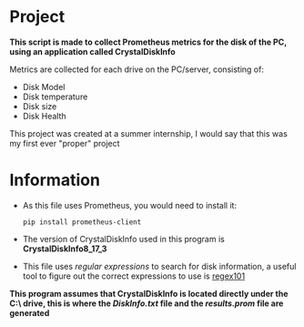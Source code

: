 # Project

**This script is made to collect Prometheus metrics for the disk of the PC, using an application called CrystalDiskInfo**

Metrics are collected for each drive on the PC/server, consisting of:
- Disk Model
- Disk temperature
- Disk size
- Disk Health

This project was created at a summer internship, I would say that this was my first ever "proper" project

# Information

- As this file uses Prometheus, you would need to install it:

  `pip install prometheus-client`

- The version of CrystalDiskInfo used in this program is **CrystalDiskInfo8_17_3**

- This file uses *regular expressions* to search for disk information, a useful tool to figure out the correct expressions to use is [regex101](https://regex101.com/)

**This program assumes that CrystalDiskInfo is located directly under the C:\ drive, this is where the *DiskInfo.txt* file and the *results.prom* file are generated**
